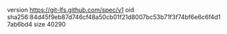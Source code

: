 version https://git-lfs.github.com/spec/v1
oid sha256:84d45f9eb87d746cf48a50cb01f21d8007bc53b71f3f74bf6e6c6f4d17ab6bd4
size 40290
